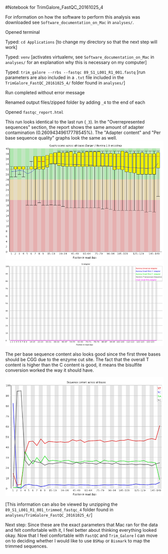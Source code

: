 #Notebook for TrimGalore_FastQC_20161025_4

For information on how the software to perform this analysis was downloaded see `Software_documentation_on_Mac` in `analyses/`.

Opened terminal

Typed: `cd Applications` [to change my directory so that the next step will work]

Typed: `venv` [activates virtualenv, see `Software_documentation_on_Mac` in `analyses/` for an explanation why this is necessary on my computer]

Typed: `trim_galore --rrbs --fastqc 89_S1_L001_R1_001.fastq` [run parameters are also included in a `.txt` file included in the `TrimGalore_FastQC_20161025_4/` folder found in `analyses/`]

Run completed without error message

Renamed output files/zipped folder by adding `_4` to the end of each

Opened `fastqc_report.html`

This run looks identical to the last run (`_3`). In the "Overrepresented sequences" section, the report shows the same amount of adapter contamination (0.26094349617778545%). The "Adapter content" and "Per base sequence quality" graphs look the same as well. ![quality](https://github.com/mmiddleton/mmiddleton-fish546/blob/master/images/TrimGalore_FastQC_20161025_4/per_base_quality_trimmed_4.png)
![adapter content](https://github.com/mmiddleton/mmiddleton-fish546/blob/master/images/TrimGalore_FastQC_20161025_4/adapter_content_trimmed_4.png)

The per base sequence content also looks good since the first three bases should be CGG due to the enzyme cut site. The fact that the overall T content is higher than the C content is good, it means the bisulfite conversion worked the way it should have.

![per base content](https://github.com/mmiddleton/mmiddleton-fish546/blob/master/images/TrimGalore_FastQC_20161025_4/per_base_sequence_content_trimmed_4.png)

[This information can also be viewed by unzipping the `89_S1_L001_R1_001_trimmed_fastqc_4` folder found in `analyses/TrimGalore_FastQC_20161025_4/`]

Next step: Since these are the exact parameters that Mac ran for the data and felt comfortable with it, I feel better about thinking everything looked okay. Now that I feel comfortable with `FastQC` and `Trim_Galore` I can move on to deciding whether I would like to use `BSMap` or `Bismark` to map the trimmed sequences.